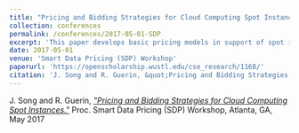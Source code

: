 ```yaml
---
title: "Pricing and Bidding Strategies for Cloud Computing Spot Instances"
collection: conferences
permalink: /conferences/2017-05-01-SDP
excerpt: 'This paper develops basic pricing models in support of spot instances as a cloud service'
date: 2017-05-01
venue: 'Smart Data Pricing (SDP) Workshop'
paperurl: 'https://openscholarship.wustl.edu/cse_research/1168/'
citation: 'J. Song and R. Guerin, &quot;Pricing and Bidding Strategies for Cloud Computing Spot Instances.&quot; Proc. Smart Data Pricing (SDP) Workshop, Atlanta, GA, May 2017'
---
```


J. Song and R. Guerin, [*"Pricing and Bidding Strategies for Cloud Computing Spot Instances."*](https://openscholarship.wustl.edu/cse_research/1168/) 
Proc. Smart Data Pricing (SDP) Workshop, Atlanta, GA, May 2017